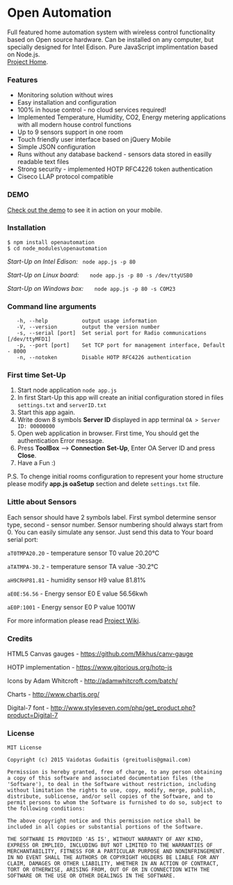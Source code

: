 # Open Automation

Full featured home automation system with wireless control functionality based on Open source hardware. Can be installed on any computer, but specially designed for Intel Edison. Pure JavaScript implimentation based on Node.js.   
[Project Home](http://openautomation.center).


### Features 
* Monitoring solution without wires 
* Easy installation and configuration
* 100% in house control - no cloud services required!
* Implemented Temperature, Humidity, CO2, Energy metering applications with all modern house control functions
* Up to 9 sensors support in one room
* Touch friendly user interface based on jQuery Mobile
* Simple JSON configuration
* Runs without any database backend - sensors data stored in easilly readable text files
* Strong security - implemented HOTP RFC4226 token authentication
* Ciseco LLAP protocol compatible

### DEMO

[Check out the demo](http://demo.openautomation.center) to see it in action on your mobile.


### Installation

    $ npm install openautomation
    $ cd node_modules\openautomation

*Start-Up on Intel Edison:* ```  node app.js -p 80 ``` 

*Start-Up on Linux board:* ```   node app.js -p 80 -s /dev/ttyUSB0```

*Start-Up on Windows box:* ```   node app.js -p 80 -s COM23```




### Command line arguments
```
   -h, --help           output usage information
   -V, --version        output the version number
   -s, --serial [port]  Set serial port for Radio communications [/dev/ttyMFD1]
   -p, --port [port]    Set TCP port for management interface, Default - 8000
   -n, --notoken        Disable HOTP RFC4226 authentication
```

### First time Set-Up

1. Start node application ```node app.js```
2. In first Start-Up this app will create an initial configuration stored in files `settings.txt` and `serverID.txt` 
3. Start this app again.
4. Write down 8 symbols **Server ID** displayed in app terminal ```OA > Server ID: 00000000```  
5. Open web application in browser. First time, You should get the authentication Error message.
6. Press **ToolBox** --> **Connection Set-Up**, Enter OA Server ID and press **Close**.
7. Have a Fun :) 

P.S. To chenge initial rooms configuration to represent your home structure please modify **app.js oaSetup** section and delete `settings.txt` file.

### Little about Sensors 

Each sensor should have 2 symbols label. First symbol determine sensor type, second - sensor number. Sensor numbering should always start from 0. You can easily simulate any sensor. Just send this data to Your board serial port:  
  
`aT0TMPA20.20` - temperature sensor T0 value 20.20°C  

`aTATMPA-30.2` - temperature sensor TA value -30.2°C  

`aH9CRHP81.81` - humidity sensor H9 value 81.81%  

`aE0E:56.56` - Energy sensor E0 E value 56.56kwh  

`aE0P:1001` - Energy sensor E0 P value 1001W  




For more information please read [Project Wiki](https://github.com/oxyo/OpenAutomation/wiki/).  
  
    
      
      
  

### Credits

HTML5 Canvas gauges - https://github.com/Mikhus/canv-gauge

HOTP implementation - https://www.gitorious.org/hotp-js

Icons by Adam Whitcroft - http://adamwhitcroft.com/batch/

Charts - http://www.chartjs.org/

Digital-7 font - http://www.styleseven.com/php/get_product.php?product=Digital-7




  
  
### License

```
MIT License

Copyright (c) 2015 Vaidotas Gudaitis (greituolis@gmail.com)

Permission is hereby granted, free of charge, to any person obtaining
a copy of this software and associated documentation files (the
'Software'), to deal in the Software without restriction, including
without limitation the rights to use, copy, modify, merge, publish,
distribute, sublicense, and/or sell copies of the Software, and to
permit persons to whom the Software is furnished to do so, subject to
the following conditions:

The above copyright notice and this permission notice shall be
included in all copies or substantial portions of the Software.

THE SOFTWARE IS PROVIDED 'AS IS', WITHOUT WARRANTY OF ANY KIND,
EXPRESS OR IMPLIED, INCLUDING BUT NOT LIMITED TO THE WARRANTIES OF
MERCHANTABILITY, FITNESS FOR A PARTICULAR PURPOSE AND NONINFRINGEMENT.
IN NO EVENT SHALL THE AUTHORS OR COPYRIGHT HOLDERS BE LIABLE FOR ANY
CLAIM, DAMAGES OR OTHER LIABILITY, WHETHER IN AN ACTION OF CONTRACT,
TORT OR OTHERWISE, ARISING FROM, OUT OF OR IN CONNECTION WITH THE
SOFTWARE OR THE USE OR OTHER DEALINGS IN THE SOFTWARE.
```
